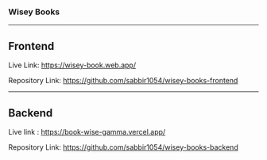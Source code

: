 ### Wisey Books
---
## Frontend

Live Link: https://wisey-book.web.app/

Repository Link: https://github.com/sabbir1054/wisey-books-frontend


---

## Backend

Live link : https://book-wise-gamma.vercel.app/

Repository Link: https://github.com/sabbir1054/wisey-books-backend